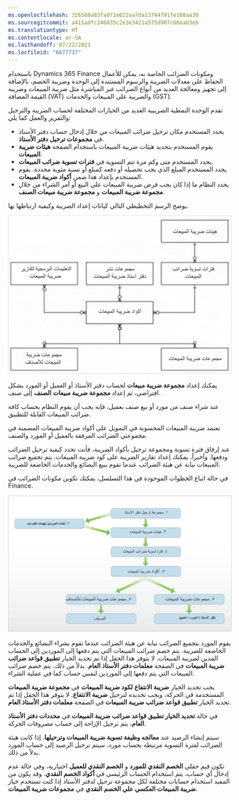 ```yaml
---
ms.openlocfilehash: 326580a83fa071e622aa7da13744791fe108aa30
ms.sourcegitcommit: a411adfc246835c2e3e3421a575d907c66eab3eb
ms.translationtype: HT
ms.contentlocale: ar-SA
ms.lasthandoff: 07/22/2021
ms.locfileid: "6677737"
---
```


باستخدام Dynamics 365 Finance ومكونات الضرائب الخاصة به، يمكن للأعمال الحفاظ على معدلات الضريبة والرسوم المستندة إلى الوحدة وضريبة الخصم، بالإضافة إلى تجهيز ومعالجة العديد من أنواع الضرائب غير المباشرة مثل ضريبة المبيعات وضريبة القيمة المضافة (VAT) والضريبة على المبيعات والخدمات (GST).

تقدم الوحدة النمطية الضريبية العديد من الخيارات المختلفة لحساب الضريبة والترحيل والتقرير والعمل كما يلي:

- يحدد المستخدم مكان ترحيل ضرائب المبيعات من خلال إدخال حساب دفتر الأستاذ في **مجموعات ترحيل دفتر الأستاذ**.
- يقوم المستخدم بتحديد هيئات ضريبة المبيعات باستخدام الصفحة **هيئات ضريبة المبيعات**.
- يحدد المستخدم متى وكم مرة تتم التسوية في **فترات تسوية ضرائب المبيعات**.
- يحدد المستخدم المبلغ الذي يجب تحصيله أو دفعه كمبلغ أو نسبة مئوية محددة. يقوم المستخدم بإعداد هذا ضمن **أكواد ضريبة المبيعات**.
- يحدد النظام ما إذا كان يجب فرض ضريبة المبيعات علي البيع أو أمر الشراء من خلال **مجموعة ضريبة المبيعات** و **مجموعة ضريبة مبيعات الصنف**.

يوضح الرسم التخطيطي التالي كيانات إعداد الضريبة وكيفية ارتباطها بها.
 
![الرسم التخطيطي لعلاقة مكونات محرك الضريبة.](../media/tax-engine.png)

يمكنك إعداد **مجموعة ضريبة مبيعات** لحساب دفتر الأستاذ أو العميل أو المورد بشكل افتراضي، ثم إعداد **مجموعة ضريبة مبيعات الصنف** إلى صنف.

عند شراء صنف من مورد أو بيع صنف بعميل، فإنه يجب أن يقوم النظام بحساب كافة ضرائب المبيعات القابلة للتطبيق.

تعتمد ضريبة المبيعات المحسوبة في التمويل على أكواد ضريبة المبيعات المضمنة في مجموعتي الضرائب المرفقة بالعميل أو المورد والصنف.

عند إرفاق فترة تسوية ومجموعة ترحيل بأكواد الضريبة، فأنت تحدد كيفية ترحيل الضرائب ودفعها. وأخيراً، يمكنك إعداد تقارير الضريبة على كود ضريبة المبيعات. يتم تجميع ضرائب المبيعات نيابة عن هيئة الضرائب عندما تقوم ببيع البضائع والخدمات الخاضعة للضريبة.

في حالة اتباع الخطوات الموجودة في هذا التسلسل، يمكنك تكوين مكونات الضرائب في Finance.

![رسم تخطيطي لإعداد مكونات محرك الضريبة بالترتيب المناسب.](../media/tax-engine-setup-flow.png)

يقوم المورد بتجميع الضرائب نيابة عن هيئة الضرائب عندما تقوم بشراء البضائع والخدمات الخاضعة للضريبة. يتم خصم ضرائب المبيعات التي يتم دفعها إلى الموردين إلى الحساب المدين لضريبة المبيعات. لا يتوفر هذا الحقل إذا تم تحديد الخيار **تطبيق قواعد ضرائب ضريبة المبيعات** في الصفحة **معلمات دفتر الأستاذ العام**. بدلاً من ذلك، يتم خصم ضرائب المبيعات التي يتم دفعها إلى الموردين لنفس حساب كما في عملية الشراء.

يجب تحديد الخيار **ضريبة الانتفاع** **لكود ضريبة المبيعات** في **مجموعة ضريبة المبيعات** المستخدمة في الحركة، ويجب تحديده لترحيل **ضريبة الانتفاع**. لا يتوفر هذا الحقل إذا تم تحديد الخيار **تطبيق قواعد ضرائب ضريبة المبيعات** في الصفحة **معلمات دفتر الأستاذ العام**. 

في حالة **تحديد الخيار تطبيق قواعد ضرائب ضريبة المبيعات** في **محددات دفتر الأستاذ العام**، يتم ترحيل الإزاحة إلى حساب مصروفات الحركة.

سيتم إنشاء الرصيد عند **معالجه وظيفة تسوية ضريبة المبيعات وترحيلها**. إذا كانت هيئة الضرائب لفترة التسوية مرتبطة بحساب مورد، سيتم ترحيل الرصيد إلى حساب المورد بدلاً من ذلك.

تكون قيم حقلي **الخصم النقدي للمورد** و **الخصم النقدي للعميل** اختيارية، وفي حالة عدم إدخال أي حساب، يتم استخدام الحساب الرئيسي في **أكواد الخصم النقدي**. وقد يكون من المفيد استخدام حسابات مختلفة لكل مجموعة ترحيل لدفتر الأستاذ إذا كنت تستخدم خيار  **ضريبة المبيعات العكسي علي الخصم النقدي** في **مجموعات ضريبة المبيعات**.

